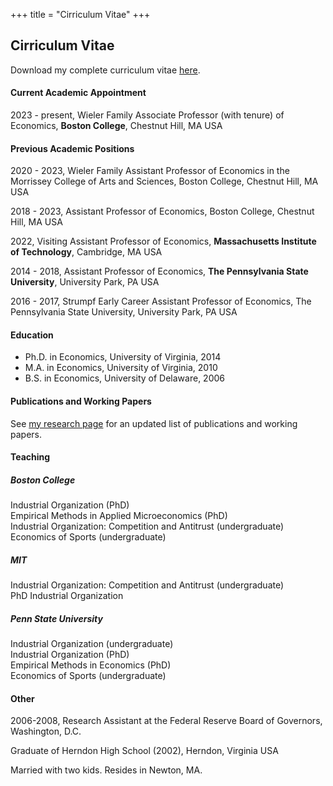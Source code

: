 +++
title = "Cirriculum Vitae"
+++

## Cirriculum Vitae

Download my complete curriculum vitae [here](/CharlesMurryCV.pdf).

#### Current Academic Appointment

2023 - present, Wieler Family Associate Professor (with tenure) of Economics, **Boston College**, Chestnut Hill, MA USA   

<!-- 2020 - present, Wieler Family Assistant Professor of Economics in the Morrissey College of Arts and Sciences, Boston College, Chestnut Hill, MA USA -->

#### Previous Academic Positions

2020 - 2023, Wieler Family Assistant Professor of Economics in the Morrissey College of Arts and Sciences, Boston College, Chestnut Hill, MA USA

2018 - 2023, Assistant Professor of Economics, Boston College, Chestnut Hill, MA USA   

2022, Visiting Assistant Professor of Economics, **Massachusetts Institute of Technology**, Cambridge, MA USA   

2014 - 2018, Assistant Professor of Economics, **The Pennsylvania State University**, University Park, PA USA   

2016 - 2017, Strumpf Early Career Assistant Professor of Economics, The Pennsylvania State University, University Park, PA USA   


#### Education

* Ph.D. in Economics, University of Virginia, 2014
* M.A. in Economics, University of Virginia, 2010
* B.S. in Economics, University of Delaware, 2006


#### Publications and Working Papers
See [my research page](/research) for an updated list of publications and working papers. 


#### Teaching

##### *Boston College*   
Industrial Organization (PhD)  
Empirical Methods in Applied Microeconomics (PhD)  
Industrial Organization: Competition and Antitrust (undergraduate)  
Economics of Sports (undergraduate)  

##### *MIT*   
Industrial Organization: Competition and Antitrust (undergraduate)  
PhD Industrial Organization  

##### *Penn State University*  
Industrial Organization (undergraduate)  
Industrial Organization (PhD)  
Empirical Methods in Economics (PhD)  
Economics of Sports (undergraduate)  


#### Other

2006-2008, Research Assistant at the Federal Reserve Board of Governors, Washington, D.C.  

Graduate of Herndon High School (2002), Herndon, Virginia USA 

Married with two kids. Resides in Newton, MA.  